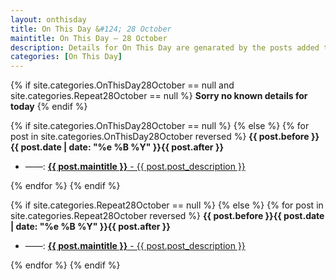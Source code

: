 ```yaml
---
layout: onthisday
title: On This Day &#124; 28 October
maintitle: On This Day — 28 October
description: Details for On This Day are genarated by the posts added to the website so the content is subject to changes/updates over time.
categories: [On This Day]
---
```


{% if site.categories.OnThisDay28October == null and site.categories.Repeat28October == null %}
<strong>Sorry no known details for today</strong>
{% endif %}

{% if site.categories.OnThisDay28October == null %}
{% else %}
{% for post in site.categories.OnThisDay28October reversed %}
<strong>{{ post.before }}{{ post.date | date: "%e %B %Y" }}{{ post.after }}</strong>
<ul>
<li> ——: <a href="{{ post.url }}"><strong>{{ post.maintitle }}</strong> - {{ post.post_description }}</a></li>
</ul>
{% endfor %}
{% endif %}

{% if site.categories.Repeat28October == null %}
{% else %}
{% for post in site.categories.Repeat28October reversed %}
<strong>{{ post.before }}{{ post.date | date: "%e %B %Y" }}{{ post.after }}</strong>
<ul>
<li> ——: <a href="{{ post.url }}"><strong>{{ post.maintitle }}</strong> - {{ post.post_description }}</a></li>
</ul>
{% endfor %}
{% endif %}
